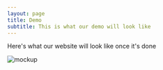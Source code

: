 ```yaml
---
layout: page
title: Demo
subtitle: This is what our demo will look like
---
```


Here's what our website will look like once it's done

![mockup](demo_mockup.png)